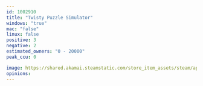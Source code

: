 ```yaml
---
id: 1002910
title: "Twisty Puzzle Simulator"
windows: "true"
mac: "false"
linux: false
positive: 3
negative: 2
estimated_owners: "0 - 20000"
peak_ccu: 0

image: https://shared.akamai.steamstatic.com/store_item_assets/steam/apps/1002910/header.jpg?t=1558895272
opinions:
---
```

